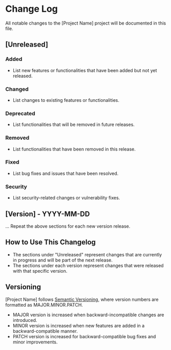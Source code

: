 # Change Log

All notable changes to the [Project Name] project will be documented in this file.

## [Unreleased]

### Added

- List new features or functionalities that have been added but not yet released.

### Changed

- List changes to existing features or functionalities.

### Deprecated

- List functionalities that will be removed in future releases.

### Removed

- List functionalities that have been removed in this release.

### Fixed

- List bug fixes and issues that have been resolved.

### Security

- List security-related changes or vulnerability fixes.

## [Version] - YYYY-MM-DD

... Repeat the above sections for each new version release.

## How to Use This Changelog

- The sections under "Unreleased" represent changes that are currently in progress and will be part of the next release.
- The sections under each version represent changes that were released with that specific version.

## Versioning

[Project Name] follows [Semantic Versioning](https://semver.org/), where version numbers are formatted as MAJOR.MINOR.PATCH.

- MAJOR version is increased when backward-incompatible changes are introduced.
- MINOR version is increased when new features are added in a backward-compatible manner.
- PATCH version is increased for backward-compatible bug fixes and minor improvements.
